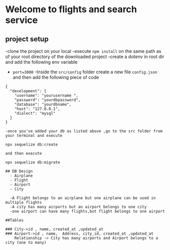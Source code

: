 # Welcome to flights and search service
## project setup
-clone the project on your local
-execute `npm install` on the same path as of your root directory of the downloaded project
-create a dotenv in root dir and add the following env variable
   - `port=3000`
-Inside the `src/config` folder create a new file `config.json` and then add the following piece of code
```
{
  "development": {
    "username": "yourusername ",
    "password": "yourdbpassword",
    "database": "yourdbname",
    "host": "127.0.0.1",
    "dialect": "mysql"
  }
}

```
    -once you've added your db as listed above ,go to the src folder from your terminal and execute 
  `npx sequelize db:create`

    and then execute

   `npx sequelize db:migrate`
```
## DB Design 
  - Airplane
  - Flight
  - Airport
  - City

  -A Flight belongs to an airplane but one airplane can be used in multiple flights
  -A city has many airports but an airport belongs to one city
  -one airport can have many flights,but flight belongs to one airport

##Tables

### City->id , name, created_at ,updated_at
### Airport->id , name,  Address, city_id, created_at ,updated_at
    Relationship -> City has many airports and Airport belongs to a city (one to many)